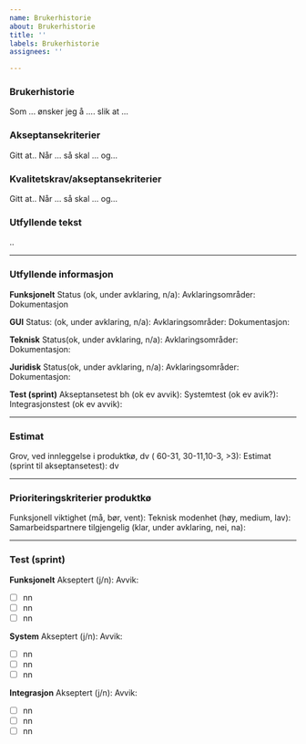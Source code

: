 ```yaml
---
name: Brukerhistorie
about: Brukerhistorie
title: ''
labels: Brukerhistorie
assignees: ''

---
```


### Brukerhistorie
Som ...
ønsker jeg å ....
slik at ...

### Akseptansekriterier
Gitt at..
Når ...
så skal ... 
og... 

### Kvalitetskrav/akseptansekriterier
Gitt at..
Når ...
så skal ... 
og... 

### Utfyllende tekst
..

---
### Utfyllende informasjon
**Funksjonelt**
Status (ok, under avklaring, n/a): 
Avklaringsområder: 
Dokumentasjon

**GUI**
Status: (ok, under avklaring, n/a):
Avklaringsområder:
Dokumentasjon: 

**Teknisk**
Status(ok, under avklaring, n/a): 
Avklaringsområder:
Dokumentasjon:

**Juridisk**
Status(ok, under avklaring, n/a): 
Avklaringsområder:
Dokumentasjon:

**Test (sprint)**
Akseptansetest bh (ok ev avvik):
Systemtest (ok ev avik?): 
Integrasjonstest (ok ev avvik):

---
### Estimat
Grov, ved innleggelse i produktkø, dv ( 60-31, 30-11,10-3, >3): 
Estimat (sprint til akseptansetest): dv

---
### Prioriteringskriterier produktkø
Funksjonell viktighet (må, bør, vent):
Teknisk modenhet (høy, medium, lav):
Samarbeidspartnere tilgjengelig (klar, under avklaring, nei, na):

---
### Test (sprint)
**Funksjonelt**
Akseptert (j/n): 
Avvik:
- [ ] nn
- [ ] nn
- [ ] nn

**System**
Akseptert (j/n): 
Avvik:
- [ ] nn
- [ ] nn
- [ ] nn

**Integrasjon**
Akseptert (j/n): 
Avvik:
- [ ] nn
- [ ] nn
- [ ] nn
